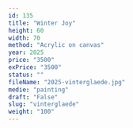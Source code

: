 ```yaml
---
id: 135
title: "Winter Joy"
height: 60
width: 70
method: "Acrylic on canvas"
year: 2025
price: "3500"
exPrice: "3500"
status: ""
fileName: "2025-vinterglaede.jpg"
medie: "painting"
draft: "False"
slug: "vinterglaede"
weight: "100"
---
```

